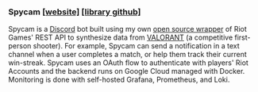 ### Spycam [[website]](https://spycambot.net) [[library github]](https://github.com/tayydev/Riot4J)
Spycam is a [Discord](https://discord.com) bot built using my own [open source wrapper](https://github.com/tayydev/Riot4J) of Riot Games' REST API to synthesize data from [VALORANT](https://playvalorant.com) (a competitive first-person shooter).
For example, Spycam can send a notification in a text channel when a user completes a match, or help them track their current win-streak.
Spycam uses an OAuth flow to authenticate with players' Riot Accounts and the backend runs on Google Cloud managed with Docker. Monitoring is done with self-hosted Grafana, Prometheus, and Loki.
